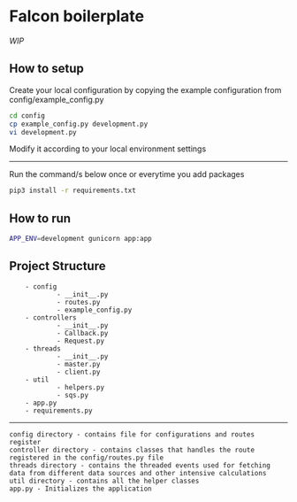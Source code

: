 Falcon boilerplate
====
*WIP*

How to setup
-------------------
Create your local configuration by copying the example configuration from config/example_config.py
```sh
cd config
cp example_config.py development.py
vi development.py
```

Modify it according to your local environment settings

--------------------
Run the command/s below once or everytime you add packages

```sh
pip3 install -r requirements.txt
```

How to run
----------------
```sh
APP_ENV=development gunicorn app:app
```

Project Structure
--------------
        - config
                - __init__.py
                - routes.py
                - example_config.py
        - controllers
                - __init__.py
                - Callback.py
                - Request.py
        - threads
                - __init__.py
                - master.py
                - client.py
        - util
                - helpers.py
                - sqs.py
        - app.py
        - requirements.py

------------------

```
config directory - contains file for configurations and routes register
controller directory - contains classes that handles the route registered in the config/routes.py file
threads directory - contains the threaded events used for fetching data from different data sources and other intensive calculations
util directory - contains all the helper classes
app.py - Initializes the application

